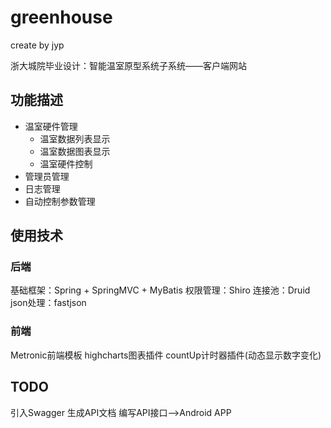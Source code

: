 # greenhouse
create by jyp 

浙大城院毕业设计：智能温室原型系统子系统——客户端网站

## 功能描述
- 温室硬件管理
  - 温室数据列表显示
  - 温室数据图表显示
  - 温室硬件控制
- 管理员管理
- 日志管理
- 自动控制参数管理

## 使用技术
### 后端
基础框架：Spring + SpringMVC + MyBatis
权限管理：Shiro
连接池：Druid
json处理：fastjson
### 前端
Metronic前端模板
highcharts图表插件
countUp计时器插件(动态显示数字变化)

## TODO
引入Swagger 生成API文档
编写API接口-->Android APP
